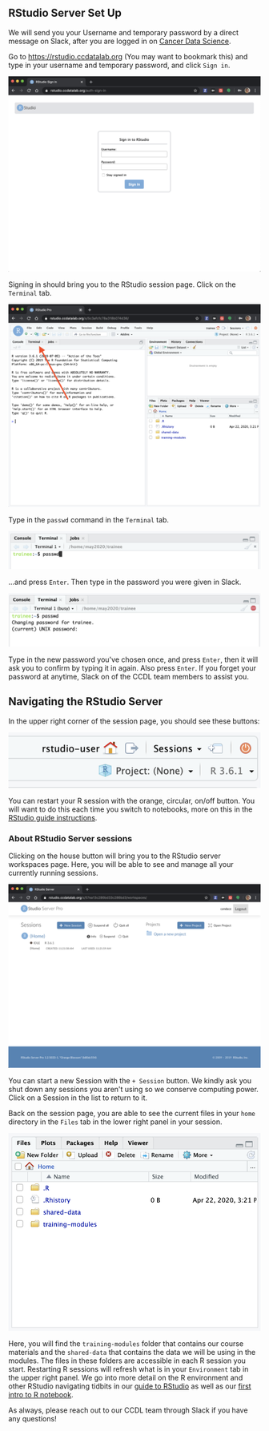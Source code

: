 ## RStudio Server Set Up

We will send you your Username and temporary password by a direct message on Slack, after you are logged in on [Cancer Data Science](http://ccdatalab.org/slack).

Go to https://rstudio.ccdatalab.org (You may want to bookmark this) and type in your username and temporary password, and click `Sign in`.

![RStudio Login](screenshots/rstudio-server-login.png)

Signing in should bring you to the RStudio session page.
Click on the `Terminal` tab.

![RStudio Session](screenshots/rstudio-session-terminal.png)

Type in the `passwd` command in the `Terminal` tab.

![RStudio change password](screenshots/rstudio-password-change-1.png)

...and press `Enter`. Then type in the password you were given in Slack.

![RStudio change password](screenshots/rstudio-password-change-2.png)

Type in the new password you've chosen once, and press `Enter`, then it will ask you to confirm by typing it in again.
Also press `Enter`.
If you forget your password at anytime, Slack on of the CCDL team members to assist you.

## Navigating the RStudio Server

In the upper right corner of the session page, you should see these buttons:

![RStudio Navigation](screenshots/rstudio-session-buttons.png)

You can restart your R session with the orange, circular, on/off button.
You will want to do this each time you switch to notebooks, more on this in the
[RStudio guide instructions](../intro-to-R-tidyverse/00a-rstudio_guide.md).

### About RStudio Server sessions

Clicking on the house button will bring you to the RStudio server workspaces page.
Here, you will be able to see and manage all your currently running sessions.

![RStudio Navigation](screenshots/rstudio-workspaces.png)

You can start a new Session with the `+ Session` button.
We kindly ask you shut down any sessions you aren't using so we conserve computing power.
Click on a Session in the list to return to it.

Back on the session page, you are able to see the current files in your `home` directory in the `Files` tab in the lower right panel in your session.

![RStudio Files](screenshots/rstudio-files.png)

Here, you will find the `training-modules` folder that contains our course materials and the `shared-data` that contains the data we will be using in the modules.
The files in these folders are accessible in each R session you start.
Restarting R sessions will refresh what is in your `Environment` tab in the upper right panel.
We go into more detail on the R environment and other RStudio navigating tidbits in our [guide to RStudio](../intro-to-R-tidyverse/00a-rstudio_guide.md) as well as our [first intro to R notebook](../intro-to-R-tidyverse/01-intro_to_base_R.Rmd).

As always, please reach out to our CCDL team through Slack if you have any questions!
